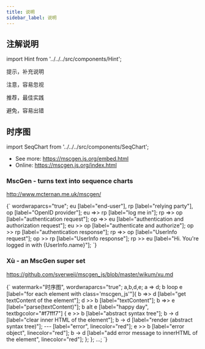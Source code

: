 ```yaml
---
title: 说明
sidebar_label: 说明
---
```


## 注解说明

import Hint from '../../../src/components/Hint';

<Hint type="tip">提示，补充说明</Hint>

<Hint type="warn">注意，容易忽视</Hint>

<Hint type="good">推荐，最佳实践</Hint>

<Hint type="bad">避免，容易出错</Hint>

## 时序图

import SeqChart from '../../../src/components/SeqChart';

- See more: https://mscgen.js.org/embed.html
- Online: https://mscgen.js.org/index.html

### MscGen - turns text into sequence charts

http://www.mcternan.me.uk/mscgen/

<SeqChart>
{`
  wordwraparcs="true";
  eu [label="end-user"],
  rp [label="relying party"],
  op [label="OpenID provider"];
  eu =>> rp [label="log me in"];
  rp =>> op [label="authentication request"];
  op =>> eu [label="authentication and authorization request"];
  eu >> op [label="authenticate and authorize"];
  op >> rp [label="authentication response"];
  rp =>> op [label="UserInfo request"];
  op >> rp [label="UserInfo response"];
  rp >> eu [label="Hi. You're logged in with {UserInfo.name}"];
`}
</SeqChart>

### Xù - an MscGen super set

https://github.com/sverweij/mscgen_js/blob/master/wikum/xu.md

<SeqChart inputType="xu">
{`
  watermark="时序图", wordwraparcs="true";
  a,b,d,e;
  a => d;
  b loop e [label="for each element with class='mscgen_js'"]{
      b =>> d [label="get textContent of the element"];
      d >> b  [label="textContent"];
      b =>> e [label="parse(textContent)"];
      b alt e [label="happy day", textbgcolor="#f7fff7"] {
          e >> b [label="abstract syntax tree"];
          b -> d [label="clear inner HTML of the element"];
          b -> d [label="render (abstract syntax tree)"];
          --- [label="error", linecolor="red"];
          e >> b [label="error object", linecolor="red"];
          b -> d [label="add error message to innerHTML of the element",
                  linecolor="red"];
      };
  };
  ...;
`}
</SeqChart>
